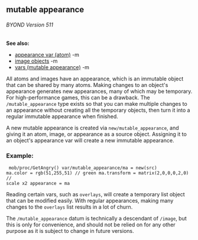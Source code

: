 ## mutable appearance 
###### BYOND Version 511
**See also:**
*   [appearance var (atom)](/ref/atom/var/appearance.md) -m
*   [image objects](/ref/image.md) -m
*   [vars (mutable appearance)](/ref/mutable_appearance/var.md) -m

All atoms and images have an appearance, which is an immutable
object that can be shared by many atoms. Making changes to an object\'s
appearance generates new appearances, many of which may be temporary.
For high-performance games, this can be a drawback. The
`/mutable_appearance` type exists so that you can make multiple changes
to an appearance without creating all the temporary objects, then turn
it into a regular immutable appearance when finished. 

A new
mutable appearance is created via `new/mutable_appearance`, and giving
it an atom, image, or appearance as a source object. Assigning it to an
object\'s appearance var will create a new immutable appearance.
### Example:

```
 mob/proc/GetAngry() var/mutable_appearance/ma = new(src)
ma.color = rgb(51,255,51) // green ma.transform = matrix(2,0,0,0,2,0) //
scale x2 appearance = ma 
```
 

Reading certain vars, such
as `overlays`, will create a temporary list object that can be modified
easily. With regular appearances, making many changes to the `overlays`
list results in a lot of churn. 

The `/mutable_appearance` datum
is technically a descendant of `/image`, but this is only for
convenience, and should not be relied on for any other purpose as it is
subject to change in future versions.